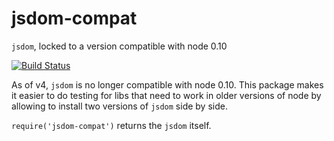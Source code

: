 # jsdom-compat
`jsdom`, locked to a version compatible with node 0.10

[![Build Status](https://travis-ci.org/h5o/jsdom-compat.svg?branch=master)](https://travis-ci.org/h5o/jsdom-compat)

As of v4, `jsdom` is no longer compatible with node 0.10. This package makes it easier 
to do testing for libs that need to work in older versions of node by allowing to 
install two versions of `jsdom` side by side.

`require('jsdom-compat')` returns the `jsdom` itself.
